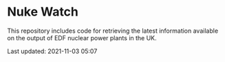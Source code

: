 # Nuke Watch

This repository includes code for retrieving the latest information available on the output of EDF nuclear power plants in the UK.

Last updated: 2021-11-03 05:07